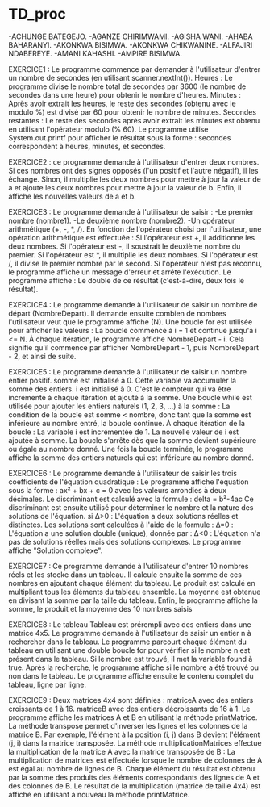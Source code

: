 # TD_proc
-ACHUNGE BATEGEJO.
-AGANZE CHIRIMWAMI.
-AGISHA WANI.
-AHABA BAHARANYI.
-AKONKWA BISIMWA.
-AKONKWA CHIKWANINE.
-ALFAJIRI NDABEREYE.
-AMANI KAHASHI.
-AMPIRE BISIMWA.

EXERCICE1 : Le programme commence par demander à l'utilisateur d'entrer un nombre de secondes (en utilisant scanner.nextInt()).
Heures : Le programme divise le nombre total de secondes par 3600 (le nombre de secondes dans une heure) pour obtenir le nombre d'heures.
Minutes : Après avoir extrait les heures, le reste des secondes (obtenu avec le modulo %) est divisé par 60 pour obtenir le nombre de minutes.
Secondes restantes : Le reste des secondes après avoir extrait les minutes est obtenu en utilisant l'opérateur modulo (% 60).
Le programme utilise System.out.printf pour afficher le résultat sous la forme :
<total> secondes correspondent à <heures> heures, <minutes> minutes, et <secondes> secondes.


EXERCICE2 : ce programme demande à l'utilisateur d'entrer deux nombres. Si ces nombres ont des signes opposés (l'un positif et l'autre négatif), il les échange. Sinon, il multiplie les deux nombres pour 
mettre à jour la valeur de a et ajoute les deux nombres pour mettre à jour la valeur de b. Enfin, il affiche les nouvelles valeurs de a et b.

EXERCICE3 : Le programme demande à l'utilisateur de saisir :
-Le premier nombre (nombre1).
-Le deuxième nombre (nombre2).
-Un opérateur arithmétique (+, -, *, /).
En fonction de l'opérateur choisi par l'utilisateur, une opération arithmétique est effectuée :
Si l'opérateur est +, il additionne les deux nombres.
Si l'opérateur est -, il soustrait le deuxième nombre du premier.
Si l'opérateur est *, il multiplie les deux nombres.
Si l'opérateur est /, il divise le premier nombre par le second.
Si l'opérateur n'est pas reconnu, le programme affiche un message d'erreur et arrête l'exécution.
Le programme affiche :
Le double de ce résultat (c'est-à-dire, deux fois le résultat).

EXERCICE4 : Le programme demande à l'utilisateur de saisir un nombre de départ (NombreDepart).
Il demande ensuite combien de nombres l'utilisateur veut que le programme affiche (N).
Une boucle for est utilisée pour afficher les valeurs :
La boucle commence à i = 1 et continue jusqu'à i <= N.
À chaque itération, le programme affiche NombreDepart - i.
Cela signifie qu'il commence par afficher NombreDepart - 1, puis NombreDepart - 2, et ainsi de suite.

EXERCICE5 : Le programme demande à l'utilisateur de saisir un nombre entier positif.
somme est initialisé à 0. Cette variable va accumuler la somme des entiers.
i est initialisé à 0. C'est le compteur qui va être incrémenté à chaque itération et ajouté à la somme.
Une boucle while est utilisée pour ajouter les entiers naturels (1, 2, 3, ...) à la somme :
La condition de la boucle est somme < nombre, donc tant que la somme est inférieure au nombre entré, la boucle continue.
À chaque itération de la boucle :
La variable i est incrémentée de 1.
La nouvelle valeur de i est ajoutée à somme.
La boucle s'arrête dès que la somme devient supérieure ou égale au nombre donné.
Une fois la boucle terminée, le programme affiche la somme des entiers naturels qui est inférieure au nombre donné.

EXERCICE6 : Le programme demande à l'utilisateur de saisir les trois coefficients de l'équation quadratique :
Le programme affiche l'équation sous la forme :
ax² + bx + c = 0 avec les valeurs arrondies à deux décimales.
Le discriminant est calculé avec la formule : delta = b²-4ac
Ce discriminant est ensuite utilisé pour déterminer le nombre et la nature des solutions de l'équation.
si
Δ>0 : L'équation a deux solutions réelles et distinctes. Les solutions sont calculées à l'aide de la formule :
Δ=0 : L'équation a une solution double (unique), donnée par :
Δ<0 : L'équation n'a pas de solutions réelles mais des solutions complexes. Le programme affiche "Solution complexe".

EXERCICE7 : Ce programme demande à l'utilisateur d'entrer 10 nombres réels et les stocke dans un tableau. Il calcule ensuite la somme de ces nombres en ajoutant chaque élément du tableau. Le produit est calculé en multipliant tous les éléments du tableau ensemble. La moyenne est obtenue en divisant la somme par la taille du tableau. Enfin, le programme affiche la somme, le produit et la moyenne des 10 nombres saisis

EXERCICE8 : Le tableau Tableau est prérempli avec des entiers dans une matrice 4x5.
Le programme demande à l'utilisateur de saisir un entier n à rechercher dans le tableau.
Le programme parcourt chaque élément du tableau en utilisant une double boucle for pour vérifier si le nombre n est présent dans le tableau. Si le nombre est trouvé, il met la variable found à true.
Après la recherche, le programme affiche si le nombre a été trouvé ou non dans le tableau.
Le programme affiche ensuite le contenu complet du tableau, ligne par ligne.

EXERCICE9 : Deux matrices 4x4 sont définies :
matriceA avec des entiers croissants de 1 à 16.
matriceB avec des entiers décroissants de 16 à 1.
Le programme affiche les matrices A et B en utilisant la méthode printMatrice.
La méthode transpose permet d'inverser les lignes et les colonnes de la matrice B. Par exemple, l'élément à la position (i, j) dans B devient l'élément (j, i) dans la matrice transposée.
La méthode multiplicationMatrices effectue la multiplication de la matrice A avec la matrice transposée de B :
La multiplication de matrices est effectuée lorsque le nombre de colonnes de A est égal au nombre de lignes de B.
Chaque élément du résultat est obtenu par la somme des produits des éléments correspondants des lignes de A et des colonnes de B.
Le résultat de la multiplication (matrice de taille 4x4) est affiché en utilisant à nouveau la méthode printMatrice.
